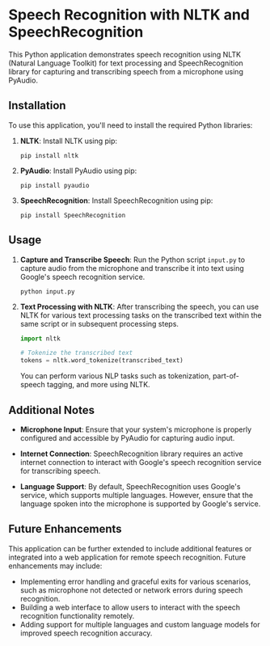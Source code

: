 
# Speech Recognition with NLTK and SpeechRecognition

This Python application demonstrates speech recognition using NLTK (Natural Language Toolkit) for text processing and SpeechRecognition library for capturing and transcribing speech from a microphone using PyAudio.

## Installation

To use this application, you'll need to install the required Python libraries:

1. **NLTK**: Install NLTK using pip:
   ```
   pip install nltk
   ```

2. **PyAudio**: Install PyAudio using pip:
   ```
   pip install pyaudio
   ```

3. **SpeechRecognition**: Install SpeechRecognition using pip:
   ```
   pip install SpeechRecognition
   ```

## Usage

1. **Capture and Transcribe Speech**: Run the Python script `input.py` to capture audio from the microphone and transcribe it into text using Google's speech recognition service.

   ```
   python input.py
   ```

2. **Text Processing with NLTK**: After transcribing the speech, you can use NLTK for various text processing tasks on the transcribed text within the same script or in subsequent processing steps.

   ```python
   import nltk

   # Tokenize the transcribed text
   tokens = nltk.word_tokenize(transcribed_text)
   ```

   You can perform various NLP tasks such as tokenization, part-of-speech tagging, and more using NLTK.

## Additional Notes

- **Microphone Input**: Ensure that your system's microphone is properly configured and accessible by PyAudio for capturing audio input.

- **Internet Connection**: SpeechRecognition library requires an active internet connection to interact with Google's speech recognition service for transcribing speech.

- **Language Support**: By default, SpeechRecognition uses Google's service, which supports multiple languages. However, ensure that the language spoken into the microphone is supported by Google's service.

## Future Enhancements

This application can be further extended to include additional features or integrated into a web application for remote speech recognition. Future enhancements may include:

- Implementing error handling and graceful exits for various scenarios, such as microphone not detected or network errors during speech recognition.
- Building a web interface to allow users to interact with the speech recognition functionality remotely.
- Adding support for multiple languages and custom language models for improved speech recognition accuracy.
